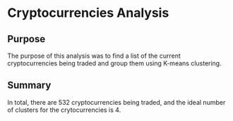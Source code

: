 # Cryptocurrencies Analysis

## Purpose
The purpose of this analysis was to find a list of the current cryptocurrencies being traded and group them using K-means clustering. 

## Summary 
In total, there are 532 cryptocurrencies being traded, and the ideal number of clusters for the crytocurrencies is 4. 
